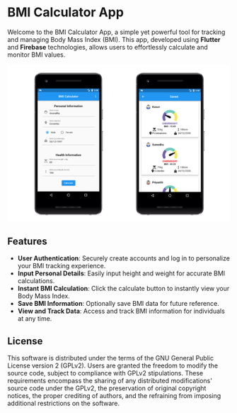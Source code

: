 


# BMI Calculator App

Welcome to the BMI Calculator App, a simple yet powerful tool for tracking and managing Body Mass Index (BMI). This app, developed using **Flutter** and **Firebase** technologies, allows users to effortlessly calculate and monitor BMI values.

![](screenshots/appimg.png)

## Features

-   **User Authentication**: Securely create accounts and log in to personalize your BMI tracking experience.
-   **Input Personal Details**: Easily input height and weight for accurate BMI calculations.
-   **Instant BMI Calculation**: Click the calculate button to instantly view your Body Mass Index.
-   **Save BMI Information**: Optionally save BMI data for future reference.
-   **View and Track Data**: Access and track BMI information for individuals at any time.


## License <a id="license"></a>
This software is distributed under the terms of the GNU General Public License version 2 (GPLv2). Users are granted the freedom to modify the source code, subject to compliance with GPLv2 stipulations. These requirements encompass the sharing of any distributed modifications' source code under the GPLv2, the preservation of original copyright notices, the proper crediting of authors, and the refraining from imposing additional restrictions on the software.


